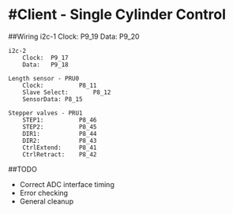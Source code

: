 #Client - Single Cylinder Control
==============

##Wiring
	i2c-1
		Clock:  P9_19
		Data:   P9_20

	i2c-2
		Clock:  P9_17
		Data:   P9_18

	Length sensor - PRU0
		Clock:			P8_11
		Slave Select:		P8_12
		SensorData:	P8_15

	Stepper valves - PRU1
		STEP1:			P8_46
		STEP2:			P8_45
		DIR1:			P8_44
		DIR2:			P8_43
		CtrlExtend:		P8_41
		CtrlRetract:	P8_42

##TODO
- Correct ADC interface timing
- Error checking
- General cleanup

